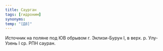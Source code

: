 ```yaml
---
title: Саурган
tags: [гидроним]
synonyms:
temp: "[Д8]"
---
```


Источник на поляне под ЮВ обрывом г. Эклизи-Бурун I, в верх. р. Улу-Узень I ср.
РПН сауран.
